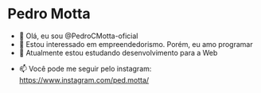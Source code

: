 <h1>Pedro Motta</h1>

- 👋 Olá, eu sou @PedroCMotta-oficial
- 👀 Estou interessado em empreendedorismo. Porém, eu amo programar
- 🌱 Atualmente estou estudando desenvolvimento para a Web
<!-- - 💞️ I’m looking to collaborate on ... -->
- 📫 Você pode me seguir pelo instagram: https://www.instagram.com/ped.motta/

<!---
PedroCMotta-oficial/PedroCMotta-oficial is a ✨ special ✨ repository because its `README.md` (this file) appears on your GitHub profile.
You can click the Preview link to take a look at your changes.
--->
